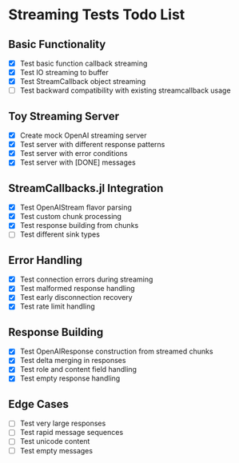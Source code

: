 # Streaming Tests Todo List

## Basic Functionality
- [x] Test basic function callback streaming
- [x] Test IO streaming to buffer
- [x] Test StreamCallback object streaming
- [ ] Test backward compatibility with existing streamcallback usage

## Toy Streaming Server
- [x] Create mock OpenAI streaming server
- [x] Test server with different response patterns
- [x] Test server with error conditions
- [x] Test server with [DONE] messages

## StreamCallbacks.jl Integration
- [x] Test OpenAIStream flavor parsing
- [x] Test custom chunk processing
- [x] Test response building from chunks
- [ ] Test different sink types

## Error Handling
- [x] Test connection errors during streaming
- [x] Test malformed response handling
- [x] Test early disconnection recovery
- [x] Test rate limit handling

## Response Building
- [x] Test OpenAIResponse construction from streamed chunks
- [x] Test delta merging in responses
- [x] Test role and content field handling
- [x] Test empty response handling

## Edge Cases
- [ ] Test very large responses
- [ ] Test rapid message sequences
- [ ] Test unicode content
- [ ] Test empty messages
